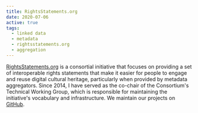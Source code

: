 ```yaml
---
title: RightsStatements.org
date: 2020-07-06
active: true
tags:
  - linked data
  - metadata
  - rightsstatements.org
  - aggregation
---
```

[RightsStatements.org](https://rightsstatements.org/) is a consortial initiative that focuses on providing a set of interoperable rights statements that make it easier for people to engage and reuse digital cultural heritage, particularly when provided by metadata aggregators. Since 2014, I have served as the co-chair of the Consortium's Technical Working Group, which is responsible for maintaining the initiative's vocabulary and infrastructure. We maintain our projects on [GitHub](https://github.com/rightsstatements).<!--more-->
